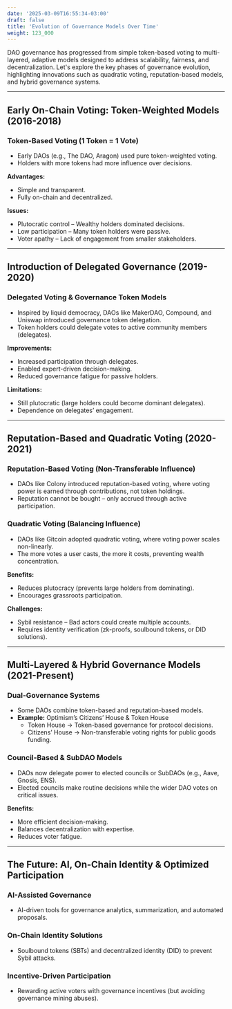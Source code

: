 ```yaml
---
date: '2025-03-09T16:55:34-03:00'
draft: false
title: 'Evolution of Governance Models Over Time'
weight: 123_000
---
```


DAO governance has progressed from simple token-based voting to multi-layered, adaptive models designed to address scalability, fairness, and decentralization. Let's explore the key phases of governance evolution, highlighting innovations such as quadratic voting, reputation-based models, and hybrid governance systems.  

---

## **Early On-Chain Voting: Token-Weighted Models (2016-2018)**  

### **Token-Based Voting (1 Token = 1 Vote)**  
- Early DAOs (e.g., The DAO, Aragon) used pure token-weighted voting.  
- Holders with more tokens had more influence over decisions.  

**Advantages:**  
- Simple and transparent.  
- Fully on-chain and decentralized.  

**Issues:**  
- Plutocratic control – Wealthy holders dominated decisions.  
- Low participation – Many token holders were passive.  
- Voter apathy – Lack of engagement from smaller stakeholders.  

---

## **Introduction of Delegated Governance (2019-2020)**  

### **Delegated Voting & Governance Token Models**  
- Inspired by liquid democracy, DAOs like MakerDAO, Compound, and Uniswap introduced governance token delegation.  
- Token holders could delegate votes to active community members (delegates).  

**Improvements:**  
- Increased participation through delegates.  
- Enabled expert-driven decision-making.  
- Reduced governance fatigue for passive holders.  

**Limitations:**  
- Still plutocratic (large holders could become dominant delegates).  
- Dependence on delegates’ engagement.  

---

## **Reputation-Based and Quadratic Voting (2020-2021)**  

### **Reputation-Based Voting (Non-Transferable Influence)**  
- DAOs like Colony introduced reputation-based voting, where voting power is earned through contributions, not token holdings.  
- Reputation cannot be bought – only accrued through active participation.  

### **Quadratic Voting (Balancing Influence)**  
- DAOs like Gitcoin adopted quadratic voting, where voting power scales non-linearly.  
- The more votes a user casts, the more it costs, preventing wealth concentration.  

**Benefits:**  
- Reduces plutocracy (prevents large holders from dominating).  
- Encourages grassroots participation.  

**Challenges:**  
- Sybil resistance – Bad actors could create multiple accounts.  
- Requires identity verification (zk-proofs, soulbound tokens, or DID solutions).  

---

## **Multi-Layered & Hybrid Governance Models (2021-Present)**  

### **Dual-Governance Systems**  
- Some DAOs combine token-based and reputation-based models.  
- **Example:** Optimism’s Citizens’ House & Token House  
  - Token House → Token-based governance for protocol decisions.  
  - Citizens’ House → Non-transferable voting rights for public goods funding.  

### **Council-Based & SubDAO Models**  
- DAOs now delegate power to elected councils or SubDAOs (e.g., Aave, Gnosis, ENS).  
- Elected councils make routine decisions while the wider DAO votes on critical issues.  

**Benefits:**  
- More efficient decision-making.  
- Balances decentralization with expertise.  
- Reduces voter fatigue.  

---

## **The Future: AI, On-Chain Identity & Optimized Participation**  

### **AI-Assisted Governance**  
- AI-driven tools for governance analytics, summarization, and automated proposals.  

### **On-Chain Identity Solutions**  
- Soulbound tokens (SBTs) and decentralized identity (DID) to prevent Sybil attacks.  

### **Incentive-Driven Participation**  
- Rewarding active voters with governance incentives (but avoiding governance mining abuses).  

